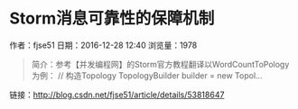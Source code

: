 # Storm消息可靠性的保障机制
作者：fjse51
日期：2016-12-28 12:40
浏览量：1978
> 简介：参考【并发编程网】的Storm官方教程翻译以WordCountToPology为例： // 构造Topology
        TopologyBuilder builder = new Topol...

 链接：http://blog.csdn.net/fjse51/article/details/53818647

